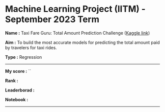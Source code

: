 # Machine Learning Project (IITM) - September 2023 Term
**Name :** Taxi Fare Guru: Total Amount Prediction Challenge ([Kaggle link]())

**Aim :** To build the most accurate models for predicting the total amount paid by travelers for taxi rides.

**Type :** Regression

---

**My score :** ``

**Rank :**

**Leaderborad :**

**Notebook :**

---
